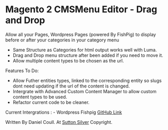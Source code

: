# Magento 2 CMSMenu Editor - Drag and Drop

Allow all your Pages, Wordpress Pages (powered By FishPig) to display before or after your categories in your category menu

  - Same Structure as Categories for html output works well with Luma. 
  - Drag and Drop menu structure after been added if you need to move it. 
  - Allow multiple content types to be chosen as the url. 

Features To Do:
  - Allow Futher entities types, linked to the corresponding entity so slugs dont need updating if the url of the content is changed.
  - Intergrate with Advanced Custom Content Manager to allow custom content types to be used. 
  - Refactor current code to be cleaner. 
 
Current Intergrations : 
    - Wordpress Fishpig [GitHub Link](https://github.com/bentideswell/magento2-wordpress-integration)

Written By Daniel Coull.  At [Sutton Silver](http://www.suttonsilver.co.uk/) Copyright. 
